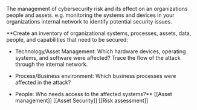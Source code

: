 The management of cybersecurity risk and its effect on an organizations people and assets. e.g. monitoring the systems and devices in your organizations internal network to identify potential security issues.

**Create an inventory of organizational systems, processes, assets, data, people, and capabilities that need to be secured:

- Technology/Asset Management: Which hardware devices, operating systems, and software were affected? Trace the flow of the attack through the internal network.
    
- Process/Business environment: Which business processes were affected in the attack? 
    
- People: Who needs access to the affected systems?**
[[Asset management]]
[[Asset Security]]
[[Risk assessment]]